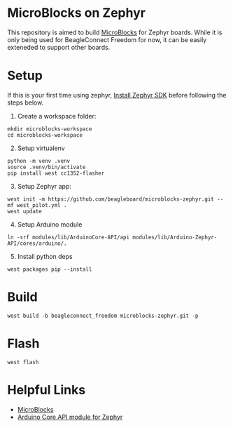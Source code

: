 # MicroBlocks on Zephyr

This repository is aimed to build [MicroBlocks](https://microblocks.fun/) for Zephyr boards. While it is only being used for BeagleConnect Freedom for now, it can be easily exteneded to support other boards.

# Setup

If this is your first time using zephyr, [Install Zephyr SDK](https://docs.zephyrproject.org/latest/develop/getting_started/index.html#install-the-zephyr-sdk) before following the steps below.

1. Create a workspace folder:

```shell
mkdir microblocks-workspace
cd microblocks-workspace
```

2. Setup virtualenv

```shell
python -m venv .venv
source .venv/bin/activate
pip install west cc1352-flasher
```

3. Setup Zephyr app:

```shell
west init -m https://github.com/beagleboard/microblocks-zephyr.git --mf west_pilot.yml .
west update
```

4. Setup Arduino module

```shell
ln -srf modules/lib/ArduinoCore-API/api modules/lib/Arduino-Zephyr-API/cores/arduino/.
```

5. Install python deps

```shell
west packages pip --install
```

# Build

```shell
west build -b beagleconnect_freedom microblocks-zephyr.git -p
```

# Flash

```shell
west flash
```

# Helpful Links
- [MicroBlocks](https://microblocks.fun/)
- [Arduino Core API module for Zephyr](https://github.com/zephyrproject-rtos/gsoc-2022-arduino-core)
